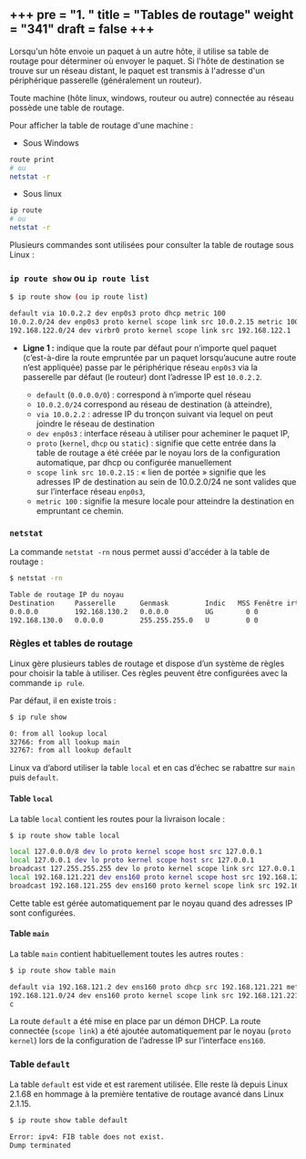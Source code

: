 +++
pre = "<b>1. </b>"
title = "Tables de routage"
weight = "341"
draft = false
+++
-------------------

Lorsqu'un hôte envoie un paquet à un autre hôte, il utilise sa table de routage pour déterminer où envoyer le paquet. Si l'hôte de destination se trouve sur un réseau distant, le paquet est transmis à l'adresse d'un périphérique passerelle (généralement un routeur).

Toute machine (hôte linux, windows, routeur ou autre) connectée au réseau possède une table de routage.

Pour afficher la table de routage d'une machine :

+ Sous Windows
```bash
route print
# ou
netstat -r
```
+ Sous linux
```bash
ip route
# ou
netstat -r
```

Plusieurs commandes sont utilisées pour consulter la table de routage sous Linux :
### `ip route show` ou `ip route list`
```bash
$ ip route show (ou ip route list)

default via 10.0.2.2 dev enp0s3 proto dhcp metric 100
10.0.2.0/24 dev enp0s3 proto kernel scope link src 10.0.2.15 metric 100
192.168.122.0/24 dev virbr0 proto kernel scope link src 192.168.122.1
```

+ **Ligne 1 :** indique que la route par défaut pour n’importe quel paquet (c’est-à-dire la route empruntée par un paquet lorsqu’aucune autre route n’est appliquée) passe par le périphérique réseau `enp0s3` via la passerelle par défaut (le routeur) dont l’adresse IP est `10.0.2.2`.

    + `default` (`0.0.0.0/0`) : correspond à n’importe quel réseau
    + `10.0.2.0/24` correspond au réseau de destination (à atteindre),
    + `via 10.0.2.2` : adresse IP du tronçon suivant via lequel on peut joindre le réseau de destination
    + `dev enp0s3` : interface réseau à utiliser pour acheminer le paquet IP,
    + `proto` (`kernel`, `dhcp` ou `static`) : signifie que cette entrée dans la table de routage a été créée par le noyau lors de la configuration automatique, par dhcp ou configurée manuellement
    + `scope link src 10.0.2.15` : « lien de portée » signifie que les adresses IP de destination au sein de 10.0.2.0/24 ne sont valides que sur l’interface réseau `enp0s3`,
    + `metric 100` : signifie la mesure locale pour atteindre la destination en empruntant ce chemin.


### `netstat`
La commande `netstat -rn` nous permet aussi d'accéder à la table de routage :
```bash
$ netstat -rn

Table de routage IP du noyau
Destination     Passerelle      Genmask         Indic   MSS Fenêtre irtt Iface
0.0.0.0         192.168.130.2   0.0.0.0         UG        0 0          0 ens160
192.168.130.0   0.0.0.0         255.255.255.0   U         0 0          0 ens160
```

### Règles et tables de routage

Linux gère plusieurs tables de routage et dispose d’un système de règles pour choisir la table à utiliser. Ces règles peuvent être configurées avec la commande `ip rule`.

Par défaut, il en existe trois :
```bash
$ ip rule show

0: from all lookup local
32766: from all lookup main
32767: from all lookup default
```
Linux va d’abord utiliser la table `local` et en cas d’échec se rabattre sur `main` puis `default`.

#### Table `local`
La table `local` contient les routes pour la livraison locale :

```bash
$ ip route show table local

local 127.0.0.0/8 dev lo proto kernel scope host src 127.0.0.1 
local 127.0.0.1 dev lo proto kernel scope host src 127.0.0.1 
broadcast 127.255.255.255 dev lo proto kernel scope link src 127.0.0.1 
local 192.168.121.221 dev ens160 proto kernel scope host src 192.168.121.221 
broadcast 192.168.121.255 dev ens160 proto kernel scope link src 192.168.121.221 
```

Cette table est gérée automatiquement par le noyau quand des adresses IP sont configurées.

#### Table `main`
La table `main` contient habituellement toutes les autres routes :

```bash
$ ip route show table main

default via 192.168.121.2 dev ens160 proto dhcp src 192.168.121.221 metric 100 
192.168.121.0/24 dev ens160 proto kernel scope link src 192.168.121.221 metric 100 
c
```

La route `default` a été mise en place par un démon DHCP. La route connectée (`scope link`) a été ajoutée automatiquement par le noyau (`proto kernel`) lors de la configuration de l’adresse IP sur l’interface `ens160`.

### Table `default`
La table `default` est vide et est rarement utilisée. Elle reste là depuis Linux 2.1.68 en hommage à la première tentative de routage avancé dans Linux 2.1.15.

```bash
$ ip route show table default

Error: ipv4: FIB table does not exist.
Dump terminated

```